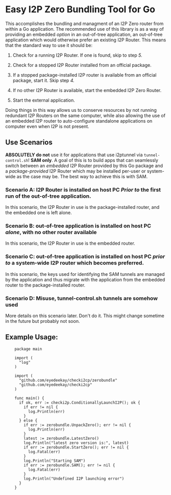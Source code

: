 Easy I2P Zero Bundling Tool for Go
==================================

This accomplishes the bundling and managment of an I2P Zero router from within a Go application. The recommended use of
this library is as a way of providing an embedded *option* in an out-of-tree application, an out-of-tree application
which would otherwise prefer an existing I2P Router. This means that the standard way to use it should be:

1. Check for a running I2P Router. If one is found, skip to step *5.*

2. Check for a stopped I2P Router installed from an official package.

3. If a stopped package-installed I2P router is available from an official package, start it. Skip step *4.*

4. If no other I2P Router is available, start the embedded I2P Zero Router.

5. Start the external application.

Doing things in this way allows us to conserve resources by not running redundant I2P Routers on the same computer,
while also allowing the use of an embedded I2P router to auto-configure standalone applications on computer even when
I2P is not present.

Use Scenarios
-------------

**ABSOLUTELY do not** use it for applications that use i2ptunnel via ```tunnel-control.sh```! **SAM only**. A goal of
this is to build apps that can seamlessly switch between an *embedded* I2P Router provided by this Go package and a
*package-provided* I2P Router which may be installed per-user or system-wide as the case may be. The best way to achieve
this is with SAM.

### **Scenario A:** I2P Router is installed on host PC *Prior to* the first run of the out-of-tree application.

In this scenario, the I2P Router in use is the package-installed router, and the embedded one is left alone.

### **Scenario B:** out-of-tree application is installed on host PC *alone*, with no other router available

In this scenario, the I2P Router in use is the embedded router.

### **Scenario C:** out-of-tree application is installed on host PC *prior to* a system-wide I2P router which becomes preferred.

In this scenario, the keys used for identifying the SAM tunnels are managed by the application and thus migrate with
the application from the embedded router to the package-installed router.

### **Scenario D:** Misuse, tunnel-control.sh tunnels are somehow used

More details on this scenario later. Don't do it. This might change sometime in the future but probably not soon.

Example Usage:
--------------

        package main

        import (
          "log"
        )

        import (
          "github.com/eyedeekay/checki2cp/zerobundle"
          "github.com/eyedeekay/checki2cp"
        )

        func main() {
          if ok, err := checki2p.ConditionallyLaunchI2P(); ok {
            if err != nil {
              log.Println(err)
            }
          } else {
            if err := zerobundle.UnpackZero(); err != nil {
              log.Println(err)
            }
            latest := zerobundle.LatestZero()
            log.Println("latest zero version is:", latest)
            if err := zerobundle.StartZero(); err != nil {
              log.Fatal(err)
            }
            log.Println("Starting SAM")
            if err := zerobundle.SAM(); err != nil {
              log.Fatal(err)
            }
            log.Println("Undefined I2P launching error")
          }
        }

